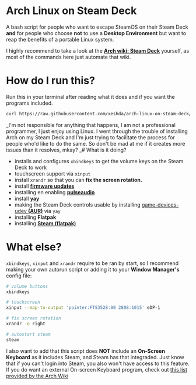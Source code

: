 # Arch Linux on Steam Deck
A bash script for people who want to escape SteamOS on their Steam Deck **and** for people who choose **__not__** to use a **Desktop Environment** but want to reap the benefits of a portable Linux system.

I highly recommend to take a look at the [**Arch wiki: Steam Deck**](https://wiki.archlinux.org/title/Steam_Deck) yourself, as most of the commands here just automate that wiki.

# How do I run this?
Run this in your terminal after reading what it does and if you want the programs included.
```sh
curl https://raw.githubusercontent.com/xeshda/arch-linux-on-steam-deck/refs/heads/main/arch-linux-on-steam-deck.sh | sh
```

_I'm not responsible for anything that happens, I am not a professional programmer, I just enjoy using Linux. I went through the trouble of installing Arch on my Steam Deck and I'm just trying to facilitate the process for people who'd like to do the same. So don't be mad at me if it creates more issues than it resolves, mkay?
_# What is it doing?
- installs and configures `xbindkeys` to get the volume keys on the Steam Deck to work
- touchscreen support via `xinput`
- install `xrandr` so that you can **fix the screen rotation.**
- install **[firmware updates](https://wiki.archlinux.org/title/Steam_Deck#Firmware)**
- installing en enabling **[pulseaudio](https://wiki.archlinux.org/title/PulseAudio)**
- install **[yay](https://github.com/Jguer/yay)**
- making the Steam Deck controls usable by installing [game-devices-udev **(AUR)**](https://aur.archlinux.org/packages/game-devices-udev) via `yay`
- installing **Flatpak**
- installing **[Steam (flatpak)](https://flathub.org/apps/com.valvesoftware.Steam)**

# What else?
`xbindkeys`, `xinput` and `xrandr` require to be ran by start, so I recommend making your own autorun script or adding it to your **Window Manager's** config file:
```bash
# volume buttons
xbindkeys

# touchscreen
xinput --map-to-output 'pointer:FTS3528:00 2808:1015' eDP-1

# fix screen rotation
xrandr -o right

# autostart steam
steam
```

I also want to add that this script does **NOT** include an **On-Screen Keyboard** as it includes Steam, and Steam has that integraded. Just know that if you can't login into Steam, you also won't have access to this feature. If you do want an external On-screen Keyboard program, check out [this list provided by the Arch Wiki](https://wiki.archlinux.org/title/List_of_applications/Utilities#On-screen_keyboards)
